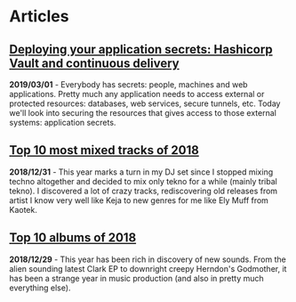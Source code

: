 # Articles

## [Deploying your application secrets: Hashicorp Vault and continuous delivery](2019-03-01-hashicorp-vault-and-continuous-delivery)

**2019/03/01** - Everybody has secrets: people, machines and web applications. Pretty much any application needs to access external or protected resources: databases, web services, secure tunnels, etc. Today we'll look into securing the resources that gives access to those external systems: application secrets.

## [Top 10 most mixed tracks of 2018](2018-12-31-top-10-mixed-tracks-2018)

**2018/12/31** - This year marks a turn in my DJ set since I stopped mixing techno altogether and decided to mix only tekno for a while (mainly tribal tekno). I discovered a lot of crazy tracks, rediscovering old releases from artist I know very well like Keja to new genres for me like Ely Muff from Kaotek.

## [Top 10 albums of 2018](2018-12-29-top-10-albums-2018)

**2018/12/29** - This year has been rich in discovery of new sounds. From the alien sounding latest Clark EP to downright creepy Herndon's Godmother, it has been a strange year in music production (and also in pretty much everything else).

